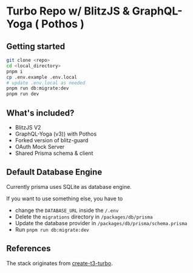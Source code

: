 # Turbo Repo w/ BlitzJS & GraphQL-Yoga ( Pothos )

## Getting started

```bash
git clone <repo>
cd <local_directory>
pnpm i
cp .env.example .env.local
# update .env.local as needed
pnpm run db:migrate:dev
pnpm run dev
```

## What's included?

- BlitzJS V2
- GraphQL-Yoga (v3)) with Pothos
- Forked version of blitz-guard
- OAuth Mock Server
- Shared Prisma schema & client

## Default Database Engine

Currently prisma uses SQLite as database engine.

If you want to use something else, you have to

- change the `DATABASE_URL` inside the `/.env`
- Delete the `migrations` directory in `/packages/db/prisma`
- Update the database provider in `/packages/db/prisma/schema.prisma`
- Run `pnpm run db:migrate:dev`

## References

The stack originates from [create-t3-turbo](https://github.com/t3-oss/create-t3-turbo).
